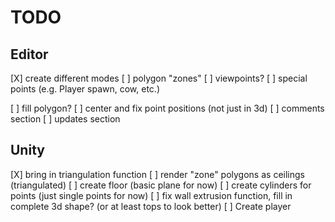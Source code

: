 # TODO

## Editor
[X] create different modes
    [ ] polygon "zones"
    [ ] viewpoints?
    [ ] special points (e.g. Player spawn, cow, etc.)

[ ] fill polygon?
[ ] center and fix point positions (not just in 3d)
[ ] comments section
[ ] updates section

## Unity
[X] bring in triangulation function
[ ] render "zone" polygons as ceilings (triangulated)
[ ] create floor (basic plane for now)
[ ] create cylinders for points (just single points for now)
[ ] fix wall extrusion function, fill in complete 3d shape? (or at least tops to look better)
[ ] Create player